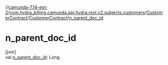 //[camunda-7.14-ext-2](../../../../index.md)/[com.hydra_billing.camunda.api.hydra.rest.v2.subjects.customers](../../index.md)/[CustomerContract](../index.md)/[CustomerContract](index.md)/[n_parent_doc_id](n_parent_doc_id.md)

# n_parent_doc_id

[jvm]\
val [n_parent_doc_id](n_parent_doc_id.md): Long
